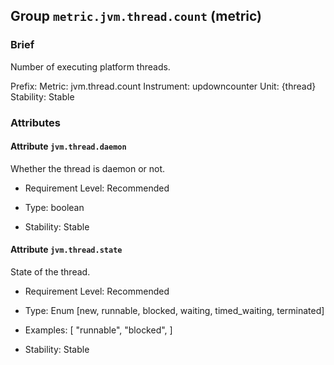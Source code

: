 ## Group `metric.jvm.thread.count` (metric)

### Brief

Number of executing platform threads.



Prefix: 
Metric: jvm.thread.count
Instrument: updowncounter
Unit: {thread}
Stability: Stable

### Attributes


#### Attribute `jvm.thread.daemon`

Whether the thread is daemon or not.


- Requirement Level: Recommended
  
- Type: boolean
  
- Stability: Stable
  
  
#### Attribute `jvm.thread.state`

State of the thread.


- Requirement Level: Recommended
  
- Type: Enum [new, runnable, blocked, waiting, timed_waiting, terminated]
- Examples: [
    "runnable",
    "blocked",
]
  
- Stability: Stable
  
  